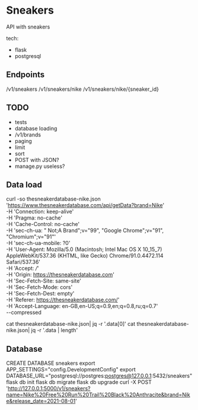 # Sneakers

API with sneakers

tech:
* flask
* postgresql

## Endpoints

/v1/sneakers
/v1/sneakers/nike
/v1/sneakers/nike/{sneaker_id}

## TODO

* tests
* database loading
* /v1/brands
* paging
* limit
* sort
* POST with JSON?
* manage.py useless?

## Data load
curl -so thesneakerdatabase-nike.json 'https://www.thesneakerdatabase.com/api/getData?brand=Nike' \
  -H 'Connection: keep-alive' \
  -H 'Pragma: no-cache' \
  -H 'Cache-Control: no-cache' \
  -H 'sec-ch-ua: " Not;A Brand";v="99", "Google Chrome";v="91", "Chromium";v="91"' \
  -H 'sec-ch-ua-mobile: ?0' \
  -H 'User-Agent: Mozilla/5.0 (Macintosh; Intel Mac OS X 10_15_7) AppleWebKit/537.36 (KHTML, like Gecko) Chrome/91.0.4472.114 Safari/537.36' \
  -H 'Accept: */*' \
  -H 'Origin: https://thesneakerdatabase.com' \
  -H 'Sec-Fetch-Site: same-site' \
  -H 'Sec-Fetch-Mode: cors' \
  -H 'Sec-Fetch-Dest: empty' \
  -H 'Referer: https://thesneakerdatabase.com/' \
  -H 'Accept-Language: en-GB,en-US;q=0.9,en;q=0.8,ru;q=0.7' \
  --compressed

cat thesneakerdatabase-nike.json| jq -r '.data[0]'
cat thesneakerdatabase-nike.json| jq -r '.data | length'

## Database

CREATE DATABASE sneakers
export APP_SETTINGS="config.DevelopmentConfig"
export DATABASE_URL="postgresql://postgres:postgres@127.0.0.1:5432/sneakers"
flask db init
flask db migrate
flask db upgrade
curl -X POST 'http://127.0.0.1:5000/v1/sneakers?name=Nike%20Free%20Run%20Trail%20Black%20Anthracite&brand=Nike&release_date=2021-08-01'